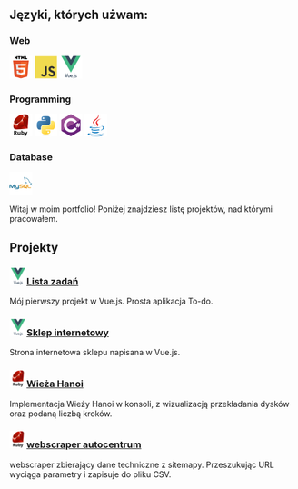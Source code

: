 

<h2 align="left">Języki, których użwam:</h2>
<h3 align="left">Web</h3>
<p align="left"> 
<img src="https://raw.githubusercontent.com/devicons/devicon/master/icons/html5/html5-original-wordmark.svg" alt="html5" width="40" height="40"/> 

<img src="https://raw.githubusercontent.com/devicons/devicon/master/icons/javascript/javascript-original.svg" alt="javascript" width="40" height="40"/>
<img src="https://raw.githubusercontent.com/devicons/devicon/master/icons/vuejs/vuejs-original-wordmark.svg" alt="vuejs" width="40" height="40"/>
</p>

<h3 align="left">Programming</h3>

<p align="left"> 
<img src="https://raw.githubusercontent.com/devicons/devicon/master/icons/ruby/ruby-original-wordmark.svg" alt="ruby" width="40" height="40"/>
<img src="https://raw.githubusercontent.com/devicons/devicon/master/icons/python/python-original.svg" alt="python" width="40" height="40"/>
<img src="https://raw.githubusercontent.com/devicons/devicon/master/icons/csharp/csharp-original.svg" alt="csharp" width="40" height="40"/> 
<img src="https://raw.githubusercontent.com/devicons/devicon/master/icons/java/java-original.svg" alt="java" width="40" height="40"/> 
</p>

<h3 align="left">Database</h3>
<p align="left"> 
<img src="https://raw.githubusercontent.com/devicons/devicon/master/icons/mysql/mysql-original-wordmark.svg" alt="mysql" width="40" height="40"/> 
</p>

Witaj w moim portfolio! Poniżej znajdziesz listę projektów, nad którymi pracowałem.

## Projekty

### <img src="https://raw.githubusercontent.com/devicons/devicon/master/icons/vuejs/vuejs-original-wordmark.svg" alt="vuejs" width="30" height="30"/>[Lista zadań](https://github.com/Axerrek/vue-ToDoList)

Mój pierwszy projekt w Vue.js. Prosta aplikacja To-do.
### <img src="https://raw.githubusercontent.com/devicons/devicon/master/icons/vuejs/vuejs-original-wordmark.svg" alt="vuejs" width="30" height="30"/>[Sklep internetowy](https://github.com/Axerrek/vue-GemstoneGallery)
Strona internetowa sklepu napisana w Vue.js.

### <img src="https://raw.githubusercontent.com/devicons/devicon/master/icons/ruby/ruby-original-wordmark.svg" alt="ruby" width="30" height="30"/>[Wieża Hanoi](https://github.com/Axerrek/HanoiTower)
Implementacja Wieży Hanoi w konsoli, z wizualizacją przekładania dysków oraz podaną liczbą kroków.


### <img src="https://raw.githubusercontent.com/devicons/devicon/master/icons/ruby/ruby-original-wordmark.svg" alt="ruby" width="30" height="30"/>[webscraper autocentrum](https://github.com/Axerrek/autodatascraper2)
webscraper zbierający dane techniczne z sitemapy. Przeszukując URL wyciąga parametry i zapisuje do pliku CSV.

